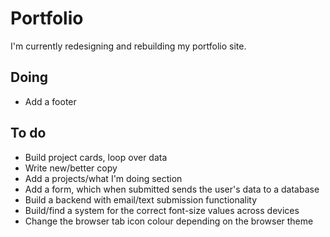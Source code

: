 # Portfolio

I'm currently redesigning and rebuilding my portfolio site.

## Doing

-   Add a footer

## To do

-   Build project cards, loop over data
-   Write new/better copy
-   Add a projects/what I'm doing section
-   Add a form, which when submitted sends the user's data to a database
-   Build a backend with email/text submission functionality
-   Build/find a system for the correct font-size values across devices
-   Change the browser tab icon colour depending on the browser theme

